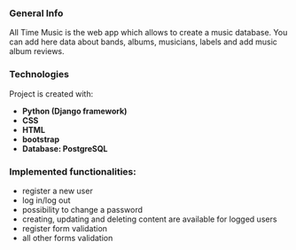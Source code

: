 <h3>General Info</h2>
<p>All Time Music is the  web app which allows to create a music database.
You can add here data about bands, albums, musicians, labels and add music album reviews.</p>

<h3>Technologies</h2>
<p>Project is created with:</p>
    <ul>
        <li><strong>Python (Django framework)</strong></li>
        <li><strong>CSS</strong></li>
        <li><strong>HTML</strong></li>
        <li><strong>bootstrap</strong></li>
        <li><strong>Database: PostgreSQL</strong></li>
    </ul>

<h3>Implemented functionalities:</h3>
<ul>
    <li>register a new user</li>
    <li>log in/log out</li>
    <li>possibility to change a password</li>
    <li>creating, updating and deleting content are available for logged users</li>
    <li>register form validation</li>
    <li>all other forms validation</li>
</ul>

